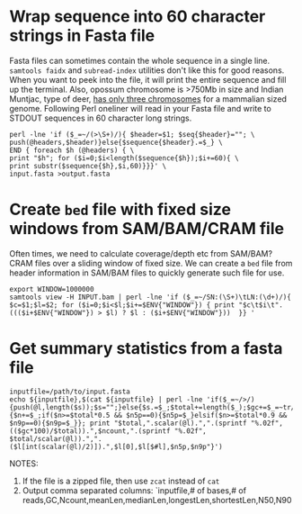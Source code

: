 # Wrap sequence into 60 character strings in Fasta file

Fasta files can sometimes contain the whole sequence in a single line. `samtools faidx` and `subread-index` utilities don't like this for good reasons. When you want to peek into the file, it will print the entire sequence and fill up the terminal. Also, opossum chromosome is >750Mb in size and Indian Muntjac, type of deer, [has only three chromosomes](https://doi.org/10.1038/s42003-020-1096-9) for a mammalian sized genome. Following Perl oneliner will read in your Fasta file and write to STDOUT sequences in 60 character long strings.

```
perl -lne 'if ($_=~/(>\S+)/){ $header=$1; $seq{$header}=""; \
push(@headers,$header)}else{$sequence{$header}.=$_} \
END { foreach $h (@headers) { \
print "$h"; for ($i=0;$i<length($sequence{$h});$i+=60){ \
print substr($sequence{$h},$i,60)}}}' \
input.fasta >output.fasta
```

# Create `bed` file with fixed size windows from SAM/BAM/CRAM file

Often times, we need to calculate coverage/depth etc from SAM/BAM?CRAM files over a sliding window of fixed size. We can create a `bed` file from header information in SAM/BAM files to quickly generate such file for use.

```
export WINDOW=1000000
samtools view -H INPUT.bam | perl -lne 'if ($_=~/SN:(\S+)\tLN:(\d+)/){ $c=$1;$l=$2; for ($i=0;$i<$l;$i+=$ENV{"WINDOW"}) { print "$c\t$i\t". ((($i+$ENV{"WINDOW"}) > $l) ? $l : ($i+$ENV{"WINDOW"}))  }} '
```
# Get summary statistics from a fasta file

```
inputfile=/path/to/input.fasta
echo ${inputfile},$(cat ${inputfile} | perl -lne 'if($_=~/>/){push(@l,length($s));$s="";}else{$s.=$_;$total+=length($_);$gc+=$_=~tr/[GC]//;$ncount+=$_=~tr/N//;}END{push(@l,length($s));shift@l;@l=sort{$b<=>$a}@l;$n9p=0;$n5p=0;foreach(@l){$n+=$_;if($n>=$total*0.5 && $n5p==0){$n5p=$_}elsif($n>=$total*0.9 && $n9p==0){$n9p=$_}}; print "$total,".scalar(@l).",".(sprintf "%.02f", (($gc*100)/$total)).",$ncount,".(sprintf "%.02f", $total/scalar(@l)).",".($l[int(scalar(@l)/2)]).",$l[0],$l[$#l],$n5p,$n9p"}')
```
NOTES:
1. If the file is a zipped file, then use `zcat` instead of `cat`
2. Output comma separated columns: `inputfile,# of bases,# of reads,GC,Ncount,meanLen,medianLen,longestLen,shortestLen,N50,N90

